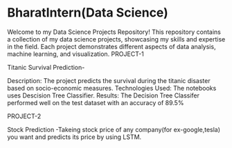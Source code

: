 # BharatIntern(Data Science)
Welcome to my Data Science Projects Repository! This repository contains a collection of my data science projects, showcasing my skills and expertise in the field. Each project demonstrates different aspects of data analysis, machine learning, and visualization.
PROJECT-1

Titanic Survival Prediction-

Description: The project predicts the survival during the titanic disaster based on socio-economic measures.
Technologies Used: The notebooks uses Descision Tree Classifier.
Results: The Decision Tree Classifer performed well on the test dataset with an accuracy of 89.5%

PROJECT-2

Stock Prediction -Takeing stock price of any company(for ex-google,tesla) you want and predicts its price by using LSTM.
